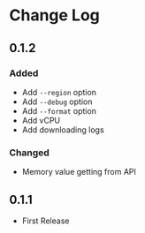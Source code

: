 # Change Log

## 0.1.2

### Added
  * Add `--region` option
  * Add `--debug` option
  * Add `--format` option
  * Add vCPU
  * Add downloading logs

### Changed
  * Memory value getting from API

## 0.1.1

- First Release

